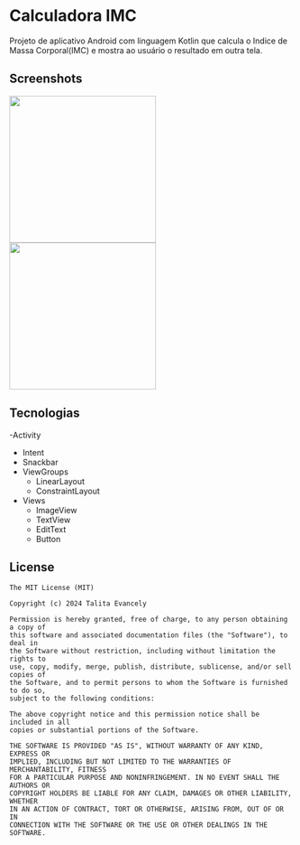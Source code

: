 # Calculadora IMC
Projeto de aplicativo Android com linguagem Kotlin que calcula o Indice de Massa Corporal(IMC) e mostra ao usuário o resultado em outra tela.

## Screenshots
<img src="https://github.com/user-attachments/assets/61e624f7-8a67-419e-a6c5-7095ad4553a3" width=260/>   <img src="https://github.com/user-attachments/assets/845d44a9-9ea5-4672-b052-e0d2880e57dd" width=260/>

## Tecnologias
-Activity
- Intent
- Snackbar
- ViewGroups
  - LinearLayout
  - ConstraintLayout
- Views
  - ImageView
  - TextView
  - EditText
  - Button 


## License
```
The MIT License (MIT)

Copyright (c) 2024 Talita Evancely

Permission is hereby granted, free of charge, to any person obtaining a copy of
this software and associated documentation files (the "Software"), to deal in
the Software without restriction, including without limitation the rights to
use, copy, modify, merge, publish, distribute, sublicense, and/or sell copies of
the Software, and to permit persons to whom the Software is furnished to do so,
subject to the following conditions:

The above copyright notice and this permission notice shall be included in all
copies or substantial portions of the Software.

THE SOFTWARE IS PROVIDED "AS IS", WITHOUT WARRANTY OF ANY KIND, EXPRESS OR
IMPLIED, INCLUDING BUT NOT LIMITED TO THE WARRANTIES OF MERCHANTABILITY, FITNESS
FOR A PARTICULAR PURPOSE AND NONINFRINGEMENT. IN NO EVENT SHALL THE AUTHORS OR
COPYRIGHT HOLDERS BE LIABLE FOR ANY CLAIM, DAMAGES OR OTHER LIABILITY, WHETHER
IN AN ACTION OF CONTRACT, TORT OR OTHERWISE, ARISING FROM, OUT OF OR IN
CONNECTION WITH THE SOFTWARE OR THE USE OR OTHER DEALINGS IN THE SOFTWARE.
```
